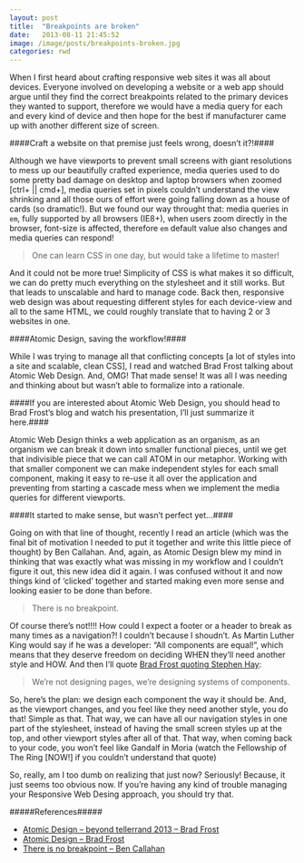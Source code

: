 ```yaml
---
layout: post
title:  "Breakpoints are broken"
date:   2013-08-11 21:45:52
image: /image/posts/breakpoints-broken.jpg
categories: rwd
---
```


When I first heard about crafting responsive web sites it was all about devices. Everyone involved on developing a website or a web app should argue until they find the correct breakpoints related to the primary devices they wanted to support, therefore we would have a media query for each and every kind of device and then hope for the best if manufacturer came up with another different size of screen.

####Craft a website on that premise just feels wrong, doesn’t it?!####

Although we have viewports to prevent small screens with giant resolutions to mess up our beautifully crafted experience, media queries used to do some pretty bad damage on desktop and laptop browsers when zoomed [ctrl+ || cmd+], media queries set in pixels couldn’t understand the view shrinking and all those ours of effort were going falling down as a house of cards (so dramatic!). But we found our way throught that: media queries in ``em``, fully supported by all browsers (IE8+), when users zoom directly in the browser, font-size is affected, therefore ``em`` default value also changes and media queries can respond!

>One can learn CSS in one day, but would take a lifetime to master!

And it could not be more true! Simplicity of CSS is what makes it so difficult, we can do pretty much everything on the stylesheet and it still works. But that leads to unscalable and hard to manage code. Back then, responsive web design was about requesting different styles for each device-view and all to the same HTML, we could roughly translate that to having 2 or 3 websites in one.

####Atomic Design, saving the workflow!####

While I was trying to manage all that conflicting concepts [a lot of styles into a site and scalable, clean CSS], I read and watched Brad Frost talking about Atomic Web Design. And, OMG! That made sense! It was all I was needing and thinking about but wasn’t able to formalize into a rationale.

####If you are interested about Atomic Web Design, you should head to Brad Frost’s blog and watch his presentation, I’ll just summarize it here.####

Atomic Web Design thinks a web application as an organism, as an organism we can break it down into smaller functional pieces, until we get that indivisible piece that we can call ATOM in our metaphor. Working with that smaller component we can make independent styles for each small component, making it easy to re-use it all over the application and preventing from starting a cascade mess when we implement the media queries for different viewports.

####It started to make sense, but wasn’t perfect yet…####

Going on with that line of thought, recently I read an article (which was the final bit of motivation I needed to put it together and write this little piece of thought) by Ben Callahan. And, again, as Atomic Design blew my mind in thinking that was exactly what was missing in my workflow and I couldn’t figure it out, this new idea did it again. I was confused without it and now things kind of ‘clicked’ together and started making even more sense and looking easier to be done than before.

>There is no breakpoint.

Of course there’s not!!!! How could I expect a footer or a header to break as many times as a navigation?! I couldn’t because I shoudn’t. As Martin Luther King would say if he was a developer: “All components are equal!”, which means that they deserve freedom on deciding WHEN they’ll need another style and HOW. And then I’ll quote [Brad Frost quoting Stephen Hay](http://bradfrostweb.com/blog/post/atomic-web-design/):

>We’re not designing pages, we’re designing systems of components.

So, here’s the plan: we design each component the way it should be. And, as the viewport changes, and you feel like they need another style, you do that! Simple as that. That way, we can have all our navigation styles in one part of the stylesheet, instead of having the small screen styles up at the top, and other viewport styles after all of that. That way, when coming back to your code, you won’t feel like Gandalf in Moria (watch the Fellowship of The Ring [NOW!] if you couldn’t understand that quote)

So, really, am I too dumb on realizing that just now? Seriously! Because, it just seems too obvious now. If you’re having any kind of trouble managing your Responsive Web Desing approach, you should try that.

#####References#####
<ul class="references">
	<li>
		<a href="http://vimeo.com/67476280" target="_blank">Atomic Design – beyond tellerrand 2013 – Brad Frost</a>
	</li>
	<li>
		<a href="http://bradfrostweb.com/blog/post/atomic-web-design/" target="_blank">Atomic Design – Brad Frost</a>
	</li>
	<li>
		<a href="http://seesparkbox.com/foundry/there_is_no_breakpoint" target="_blank">There is no breakpoint – Ben Callahan</a>
	</li>
</ul>